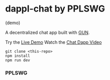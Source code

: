 # dappl-chat by PPLSWG
(demo)

  A decentralized chat app built with [GUN](https://gun.eco/).

   Try the [Live Demo](https://gun-chat-dapp.web.app/)
   Watch the [Chat Dapp Video](https://youtu.be/J5x3OMXjgMc)

```
git clone <this-repo>
npm install
npm run dev
```

### PPLSWG
